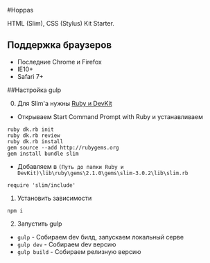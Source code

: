 #Hoppas

HTML (Slim), CSS (Stylus) Kit Starter.

## Поддержка браузеров
* Последние Chrome и Firefox
* IE10+
* Safari 7+

##Настройка gulp

0) Для Slim'a нужны [Ruby и DevKit](http://rubyinstaller.org/downloads/)
 * Открываем Start Command Prompt with Ruby и устанавливаем

 ```
ruby dk.rb init
ruby dk.rb review
ruby dk.rb install
gem source --add http://rubygems.org
gem install bundle slim
 ```
 * Добавляем в ```(Путь до папки Ruby и DevKit)\lib\ruby\gems\2.1.0\gems\slim-3.0.2\lib\slim.rb```

 ```
 require 'slim/include'
 ```

1) Установить зависимости
 ```
npm i
 ```

2) Запустить gulp
 * ```gulp``` - Cобираем dev билд, запускаем локальный серве
 * ```gulp dev``` - Cобираем dev версию
 * ```gulp build``` - Cобираем релизную версию
